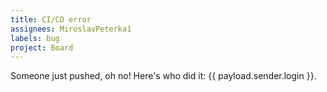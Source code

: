 ```yaml
---
title: CI/CD error
assignees: MiroslavPeterka1
labels: bug
project: Board
---
```

Someone just pushed, oh no! Here's who did it: {{ payload.sender.login }}.